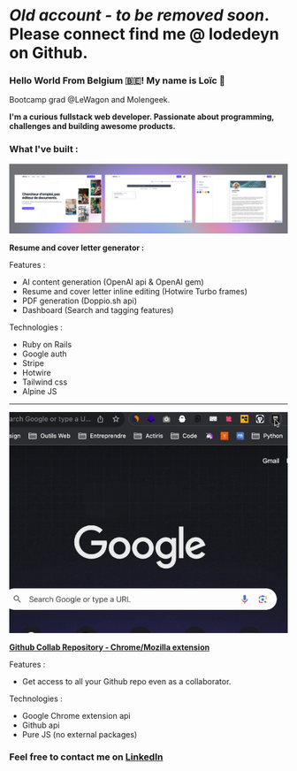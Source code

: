 # _Old account - to be removed soon_. Please connect find me @ lodedeyn on Github.
### Hello World From Belgium 🇧🇪! My name is Loïc 👋
Bootcamp grad @LeWagon and Molengeek.

**I'm a curious fullstack web developer. Passionate about programming, challenges and building awesome products.**

### What I've built :

![hey-cv-screenshots](./hey-cv-screenshot.png)

**Resume and cover letter generator :**

Features :
- AI content generation (OpenAI api & OpenAI gem)
- Resume and cover letter inline editing (Hotwire Turbo frames)
- PDF generation (Doppio.sh api)
- Dashboard (Search and tagging features)

Technologies :
- Ruby on Rails
- Google auth
- Stripe
- Hotwire
- Tailwind css
- Alpine JS

---

![github-repo-tracker-gif](./gh-repo-collab.gif)

**[Github Collab Repository - Chrome/Mozilla extension](https://github.com/loddaa/github-collab-repository)**

Features :
- Get access to all your Github repo even as a collaborator.

Technologies :
- Google Chrome extension api
- Github api
- Pure JS (no external packages)


### Feel free to contact me on [LinkedIn](https://www.linkedin.com/in/loic-de-deyn/)

